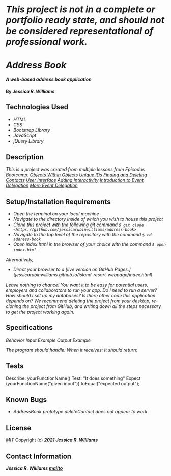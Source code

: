 # _This project is not in a complete or portfolio ready state, and should not be considered representational of professional work._

# _Address Book_

#### _A web-based address book application_

#### By _**Jessica R. Williams**_

## Technologies Used

* _HTML_
* _CSS_
* _Bootstrap Library_
* _JavaScript_
* _jQuery Library_

## Description

_This is a project was created from multiple lessons from Epicodus Bootcamp:_
_[Objects Within Objects](https://www.learnhowtoprogram.com/intermediate-javascript/object-oriented-javascript/address-book-objects-within-objects)_
_[Unique IDs](https://www.learnhowtoprogram.com/intermediate-javascript/object-oriented-javascript/address-book-unique-ids)_
_[Finding and Deleting Contacts](https://www.learnhowtoprogram.com/intermediate-javascript/object-oriented-javascript/address-book-finding-and-deleting-contacts)_
_[User Interface](https://www.learnhowtoprogram.com/intermediate-javascript/object-oriented-javascript/address-book-user-interface)_
_[Adding Interactivity](https://www.learnhowtoprogram.com/intermediate-javascript/object-oriented-javascript/address-book-adding-interactivity)_
_[Introduction to Event Delegation](https://www.learnhowtoprogram.com/intermediate-javascript/object-oriented-javascript/address-book-introduction-to-event-delegation)_
_[More Event Delegation](https://www.learnhowtoprogram.com/intermediate-javascript/object-oriented-javascript/address-book-more-event-delegation)_

## Setup/Installation Requirements

* _Open the terminal on your local machine_
* _Navigate to the directory inside of which you wish to house this project_
* _Clone this project with the following git command `$ git clone <https://github.com/jessicarubinwilliams/address-book>`_
* _Navigate to the top level of the repository with the command `$ cd address-book`_
* _Open index.html in the browser of your choice with the command `$ open index.html`_.

_Alternatively,_

* _Direct your browser to a [live version on GitHub Pages.] (jessicarubinwilliams.github.io/island-resort-webpage/index.html)_

_Leave nothing to chance! You want it to be easy for potential users, employers and collaborators to run your app. Do I need to run a server? How should I set up my databases? Is there other code this application depends on? We recommend deleting the project from your desktop, re-cloning the project from GitHub, and writing down all the steps necessary to get the project working again._

## Specifications

_Behavior_
_Input Example_
_Output Example_

_The program should handle:_
_When it receives:_
_It should return:_


## Tests

Describe: yourFunctionName()
Test: "It does something"
Expect (yourFunctionName("given input")).toEqual("expected output");


## Known Bugs

* _AddressBook.prototype.deleteContact does not appear to work_

## License
*[MIT](https://choosealicense.com/licenses/mit/)*
Copyright (c) **_2021 Jessica R. Williams_**
## Contact Information
**_Jessica R. Williams [mailto](mailto:jessicarubinwilliams@gmail.com)_**
